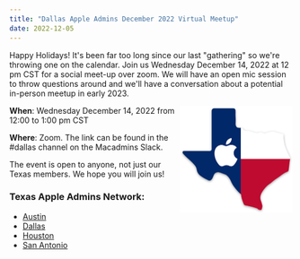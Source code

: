 ```yaml
---
title: "Dallas Apple Admins December 2022 Virtual Meetup"
date: 2022-12-05
---
```


Happy Holidays! It's been far too long since our last "gathering" so we're throwing one on the calendar. Join us Wednesday December 14, 2022 at 12 pm CST for a social meet-up over zoom. We will have an open mic session to throw questions around and we'll have a conversation about a potential in-person meetup in early 2023.

<img align="right" width="200" src="/assets/images/1225357.png" />

**When**: Wednesday December 14, 2022 from 12:00 to 1:00 pm CST

**Where**: Zoom. The link can be found in the #dallas channel on the Macadmins Slack.

The event is open to anyone, not just our Texas members. We hope you will join us!


### Texas Apple Admins Network:

* [Austin](https://austinappleadmins.org)
* [Dallas](http://dallasappleadmins.org)
* [Houston](https://houstonappleadmins.org)
* [San Antonio](https://samacadmins.com)